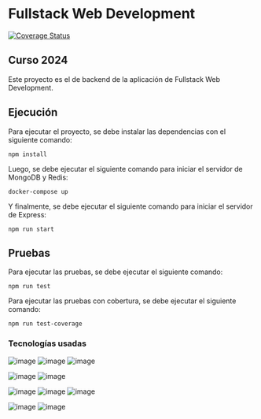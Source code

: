 # Fullstack Web Development

[![Coverage Status](https://coveralls.io/repos/github/vdacun1/fullstack-web-development/badge.svg)](https://coveralls.io/github/vdacun1/fullstack-web-development)

## Curso 2024

Este proyecto es el de backend de la aplicación de Fullstack Web Development.

## Ejecución

Para ejecutar el proyecto, se debe instalar las dependencias con el siguiente comando:

```
npm install
```

Luego, se debe ejecutar el siguiente comando para iniciar el servidor de MongoDB y Redis:

```
docker-compose up
```

Y finalmente, se debe ejecutar el siguiente comando para iniciar el servidor de Express:

```
npm run start
```

## Pruebas

Para ejecutar las pruebas, se debe ejecutar el siguiente comando:

```
npm run test
```

Para ejecutar las pruebas con cobertura, se debe ejecutar el siguiente comando:

```
npm run test-coverage
```

### Tecnologías usadas

![image](https://img.shields.io/badge/Node%20js-339933?style=for-the-badge&logo=nodedotjs&logoColor=white)
![image](https://img.shields.io/badge/Express%20js-000000?style=for-the-badge&logo=express&logoColor=white)
![image](https://img.shields.io/badge/JavaScript-323330?style=for-the-badge&logo=javascript&logoColor=F7DF1E)

![image](https://img.shields.io/badge/eslint-3A33D1?style=for-the-badge&logo=eslint&logoColor=white)
![image](https://img.shields.io/badge/prettier-1A2C34?style=for-the-badge&logo=prettier&logoColor=F7BA3E)

![image](https://img.shields.io/badge/jest-C21325?style=for-the-badge&logo=jest&logoColor=white)
![image](https://img.shields.io/badge/supertest-000000?style=for-the-badge&logo=testinglibrary&logoColor=white)
![image](https://img.shields.io/badge/coveralls-3F5767?style=for-the-badge&logo=coveralls&logoColor=white)

![image](https://img.shields.io/badge/mongodb-47A248?style=for-the-badge&logo=mongodb&logoColor=white)
![image](https://img.shields.io/badge/redis-CC0000.svg?&style=for-the-badge&logo=redis&logoColor=white)